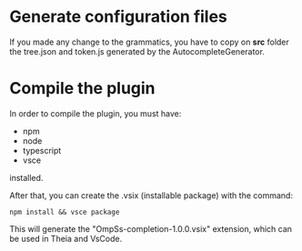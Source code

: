 # Generate configuration files

If you made any change to the grammatics, you have to copy on **src** folder the tree.json and token.js generated by the AutocompleteGenerator.


# Compile the plugin

In order to compile the plugin, you must have:
* npm
* node
* typescript
* vsce 

installed.

After that, you can create the .vsix (installable package) with the command:

``npm install && vsce package``

This will generate the "OmpSs-completion-1.0.0.vsix" extension, which can be used in Theia and VsCode.

